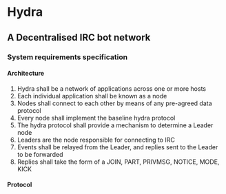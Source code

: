 # Hydra
## A Decentralised IRC bot network

### System requirements specification


#### Architecture

1. Hydra shall be a network of applications across one or more hosts
1. Each individual application shall be known as a node
1. Nodes shall connect to each other by means of any pre-agreed data protocol
1. Every node shall implement the baseline hydra protocol
1. The hydra protocol shall provide a mechanism to determine a Leader node
1. Leaders are the node responsible for connecting to IRC
1. Events shall be relayed from the Leader, and replies sent to the Leader to be forwarded
1. Replies shall take the form of a JOIN, PART, PRIVMSG, NOTICE, MODE, KICK

#### Protocol
